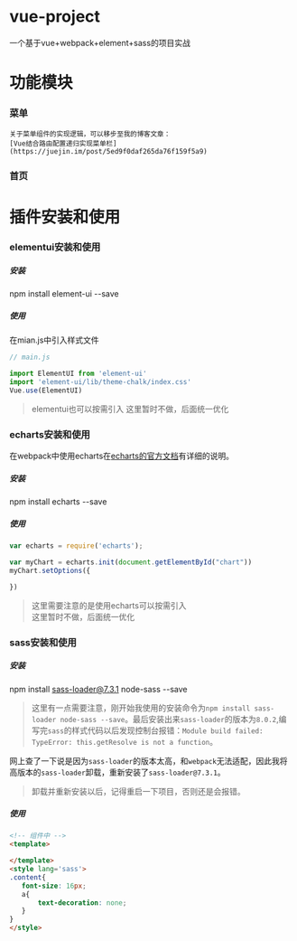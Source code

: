 # vue-project

一个基于vue+webpack+element+sass的项目实战


# 功能模块

### 菜单
    关于菜单组件的实现逻辑，可以移步至我的博客文章：  
    [Vue结合路由配置递归实现菜单栏](https://juejin.im/post/5ed9f0daf265da76f159f5a9)

### 首页


# 插件安装和使用

### elementui安装和使用
##### 安装
npm install element-ui --save

##### 使用
在mian.js中引入样式文件

```javascript
// main.js

import ElementUI from 'element-ui'
import 'element-ui/lib/theme-chalk/index.css'
Vue.use(ElementUI)

```

> elementui也可以按需引入
> 这里暂时不做，后面统一优化

### echarts安装和使用
在webpack中使用echarts在[echarts的官方文档](https://echarts.apache.org/zh/tutorial.html#%E5%9C%A8%20webpack%20%E4%B8%AD%E4%BD%BF%E7%94%A8%20ECharts)有详细的说明。  

##### 安装
npm install echarts --save

##### 使用
```javascript
var echarts = require('echarts');

var myChart = echarts.init(document.getElementById("chart")) 
myChart.setOptions({

})
```

> 这里需要注意的是使用echarts可以按需引入    
> 这里暂时不做，后面统一优化

### sass安装和使用

##### 安装
npm install sass-loader@7.3.1 node-sass --save   

> 这里有一点需要注意，刚开始我使用的安装命令为`npm install sass-loader node-sass --save`。最后安装出来`sass-loader`的版本为`8.0.2`,编写完`sass`的样式代码以后发现控制台报错：`Module build failed: TypeError: this.getResolve is not a function`。   

网上查了一下说是因为`sass-loader`的版本太高，和`webpack`无法适配，因此我将高版本的`sass-loader`卸载，重新安装了`sass-loader@7.3.1`。  

> 卸载并重新安装以后，记得重启一下项目，否则还是会报错。

##### 使用
```html
<!-- 组件中 -->
<template>

</template>
<style lang='sass'>
.content{
   font-size: 16px; 
   a{
       text-decoration: none;
   }
}
</style>
```
